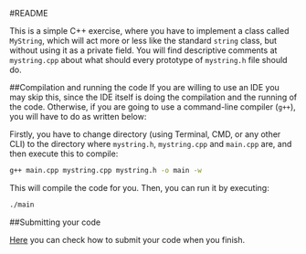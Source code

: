 #README

This is a simple C++ exercise, where you have to implement a class called `MyString`, which will act more or less like the standard `string` class, but without using it as a private field. You will find descriptive comments at `mystring.cpp` about what should every prototype of `mystring.h` file should do.

##Compilation and running the code
If you are willing to use an IDE you may skip this, since the IDE itself is doing the compilation and the running of the code. Otherwise, if you are going to use a command-line compiler (`g++`), you will have to do as written below:

Firstly, you have to change directory (using Terminal, CMD, or any other CLI) to the directory where `mystring.h`, `mystring.cpp` and `main.cpp` are, and then execute this to compile:

```bash
g++ main.cpp mystring.cpp mystring.h -o main -w
```

This will compile the code for you. Then, you can run it by executing:
```bash
./main
```

##Submitting your code

[Here](https://github.com/thingslab/Challenges#submitting-your-code) you can check how to submit your code when you finish.
